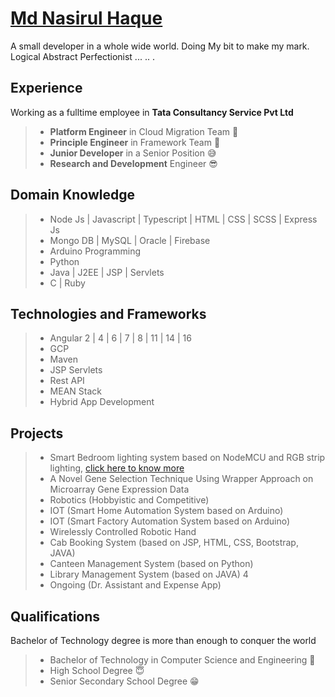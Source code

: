 # [Md Nasirul Haque](https://bio.lurisan.in)

A small developer in a whole wide world. Doing My bit to make my mark.
Logical Abstract Perfectionist ... .. .

## Experience

Working as a fulltime employee in **Tata Consultancy Service Pvt Ltd**
>
> * **Platform Engineer** in Cloud Migration Team 🤠
> * **Principle Engineer** in Framework Team 🤩
> * **Junior Developer** in a Senior Position 😅
> * **Research and Development** Engineer 😎

## Domain Knowledge
>
> * Node Js | Javascript | Typescript | HTML | CSS | SCSS | Express Js
> * Mongo DB | MySQL | Oracle | Firebase
> * Arduino Programming
> * Python
> * Java | J2EE | JSP | Servlets
> * C | Ruby

## Technologies and Frameworks
>
> * Angular 2 | 4 | 6 | 7 | 8 | 11 | 14 | 16
> * GCP
> * Maven
> * JSP Servlets
> * Rest API
> * MEAN Stack
> * Hybrid App Development

## Projects
>
> * Smart Bedroom lighting system based on NodeMCU and RGB strip lighting, [click here to know more](https://github.com/lurisan/Smart-Bedroom)
> * A Novel Gene Selection Technique Using Wrapper Approach on Microarray Gene Expression Data
> * Robotics (Hobbyistic and Competitive)
> * IOT (Smart Home Automation System based on Arduino)
> * IOT (Smart Factory Automation System based on Arduino)
> * Wirelessly Controlled Robotic Hand
> * Cab Booking System (based on JSP, HTML, CSS, Bootstrap, JAVA)
> * Canteen Management System (based on Python)
> * Library Management System (based on JAVA) 4
> * Ongoing (Dr. Assistant and Expense App)

## Qualifications

Bachelor of Technology degree is more than enough to conquer the world
>
> * Bachelor of Technology in Computer Science and Engineering 🥶
> * High School Degree 😇
> * Senior Secondary School Degree 😁
